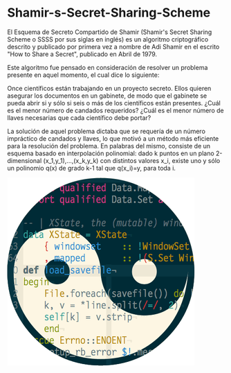# Shamir-s-Secret-Sharing-Scheme

El Esquema de Secreto Compartido de Shamir (Shamir's Secret Sharing Scheme o SSSS por sus siglas en inglés) es un algoritmo criptográfico descrito y publicado
por primera vez a nombre de Adi Shamir en el escrito "How to Share a Secret", publicado en Abril de 1979.

Este algoritmo fue pensado en consideración de resolver un problema presente en aquel momento, el cual dice lo siguiente:

Once científicos están trabajando en un proyecto secreto. Ellos quieren asegurar los documentos en un gabinete, de modo que el gabinete se pueda abrir si 
y sólo si seis o más de los científicos están presentes. ¿Cuál es el menor número de candados requeridos? ¿Cuál es el menor número de llaves
necesarias que cada científico debe portar?

La solución de aquel problema dictaba que se requería de un número impráctico de candados y llaves, lo que motivó a un método más eficiente para la resolución del problema.
En palabras del mismo, consiste de un esquema basado en interpolación polinomial: dado k puntos en un plano 2-dimensional (x_1,y_1),...,(x_k,y_k) con distintos valores x_i, 
existe uno y sólo un polinomio q(x) de grado k-1 tal que q(x_i)=y, para toda i.

[![solarized dualmode](https://github.com/altercation/solarized/raw/master/img/solarized-yinyang.png)](#features)
